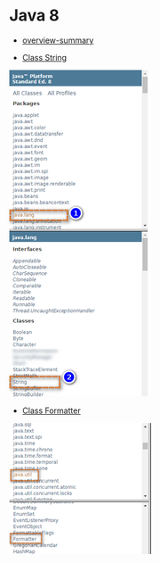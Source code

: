 # Java 8

- [overview-summary](https://docs.oracle.com/javase/8/docs/api/index.html?overview-summary.html)

- [Class String](https://docs.oracle.com/javase/8/docs/api/?java/lang/String.html)

![](images/2021-03-21_004837.png)

- [Class Formatter](https://docs.oracle.com/javase/8/docs/api/java/util/Formatter.html)


![](images/2021-03-21_005806.png)
